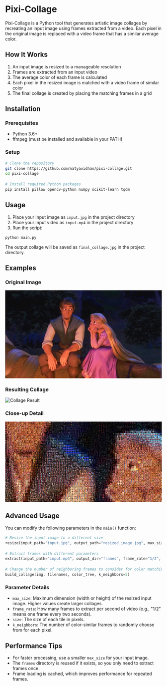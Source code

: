 # Pixi-Collage

Pixi-Collage is a Python tool that generates artistic image collages by recreating an input image using frames extracted from a video. Each pixel in the original image is replaced with a video frame that has a similar average color.


## How It Works

1. An input image is resized to a manageable resolution
2. Frames are extracted from an input video
3. The average color of each frame is calculated
4. Each pixel in the resized image is matched with a video frame of similar color
5. The final collage is created by placing the matching frames in a grid

## Installation

### Prerequisites
- Python 3.6+
- ffmpeg (must be installed and available in your PATH)

### Setup
```bash
# Clone the repository
git clone https://github.com/natyavidhan/pixi-collage.git
cd pixi-collage

# Install required Python packages
pip install pillow opencv-python numpy scikit-learn tqdm
```

## Usage

1. Place your input image as `input.jpg` in the project directory
2. Place your input video as `input.mp4` in the project directory
3. Run the script:

```bash
python main.py
```

The output collage will be saved as `final_collage.jpg` in the project directory.

## Examples

### Original Image
![Original Image](examples/input.jpg)

### Resulting Collage
![Collage Result](examples/final_collage.jpg)

### Close-up Detail
![Close-up Detail](examples/detail.jpg)

## Advanced Usage

You can modify the following parameters in the `main()` function:

```python
# Resize the input image to a different size
resize(input_path="input.jpg", output_path="resized_image.jpg", max_size=256)

# Extract frames with different parameters
extract(input_path="input.mp4", output_dir="frames", frame_rate="1/2", size=64)

# Change the number of neighboring frames to consider for color matching
build_collage(img, filenames, color_tree, k_neighbors=5)
```

### Parameter Details

- `max_size`: Maximum dimension (width or height) of the resized input image. Higher values create larger collages.
- `frame_rate`: How many frames to extract per second of video (e.g., "1/2" means one frame every two seconds).
- `size`: The size of each tile in pixels.
- `k_neighbors`: The number of color-similar frames to randomly choose from for each pixel.

## Performance Tips

- For faster processing, use a smaller `max_size` for your input image.
- The `frames` directory is reused if it exists, so you only need to extract frames once.
- Frame loading is cached, which improves performance for repeated frames.